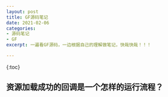 ```yaml
---
layout: post
title: GF源码笔记
date: 2021-02-06
categories: 
- 源码笔记
- GF
excerpt: 一遍看GF源码，一边根据自己的理解做笔记，快哉快哉！！！

---
```

{:toc}

## 资源加载成功的回调是一个怎样的运行流程？

<!--stackedit_data:
eyJoaXN0b3J5IjpbLTE4ODU0NjE3MjFdfQ==
-->